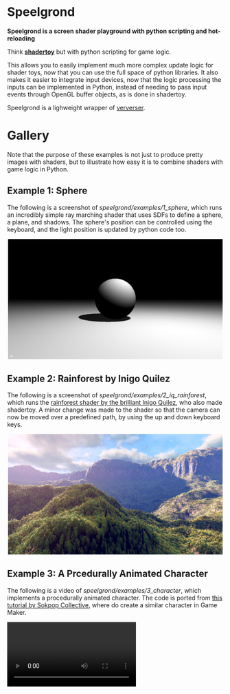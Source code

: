 # Speelgrond

**Speelgrond is a screen shader playground with python scripting and hot-reloading** 

Think **[shadertoy](https://www.shadertoy.com/)**  but with python scripting for game logic.  

This allows you to easily implement much more complex update logic for shader toys, 
now that you can use the full space of python libraries. 
It also makes it easier to integrate input devices, now that the logic processing the inputs can be implemented in Python, 
instead of needing to pass input events through OpenGL buffer objects, as is done in shadertoy. 

Speelgrond is a lighweight wrapper of [ververser](https://github.com/berryvansomeren/ververser). 

# Gallery

Note that the purpose of these examples is not just to produce pretty images with shaders, but to illustrate how easy it is to combine shaders with game logic in Python. 

## Example 1: Sphere

The following is a screenshot of _speelgrond/examples/1_sphere_, 
which runs an incredibly simple ray marching shader that uses SDFs to define a sphere, a plane, and shadows. 
The sphere's position can be controlled using the keyboard, and the light position is updated by python code too. 

<p align="center">
  <img src="speelgrond/examples/1_sphere/screenshot.png" width="500">
</p>

## Example 2: Rainforest by Inigo Quilez

The following is a screenshot of _speelgrond/examples/2_iq_rainforest_, 
which runs the [rainforest shader by the brilliant Inigo Quilez](https://www.youtube.com/watch?v=BFld4EBO2RE), 
who also made shadertoy. 
A minor change was made to the shader so that the camera can now be moved over a predefined path,
by using the up and down keyboard keys. 

<p align="center">
  <img src="speelgrond/examples/2_iq_rainforest/screenshot.png" width="500">
</p>

## Example 3: A Prcedurally Animated Character

The following is a video of _speelgrond/examples/3_character_,
which implements a procedurally animated character. 
The code is ported from [this tutorial by Sokpop Collective](https://www.youtube.com/watch?v=2LbKuQsODHg), where do create a similar character in Game Maker.

![](doc/speelgrond.mp4)
